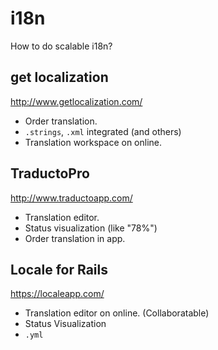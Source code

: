 i18n
===

How to do scalable i18n?

get localization
---

http://www.getlocalization.com/

- Order translation.
- `.strings`, `.xml` integrated (and others)
- Translation workspace on online.

TraductoPro
---

http://www.traductoapp.com/

- Translation editor.
- Status visualization (like "78%")
- Order translation in app.

Locale for Rails
---

https://localeapp.com/

- Translation editor on online. (Collaboratable)
- Status Visualization
- `.yml`
